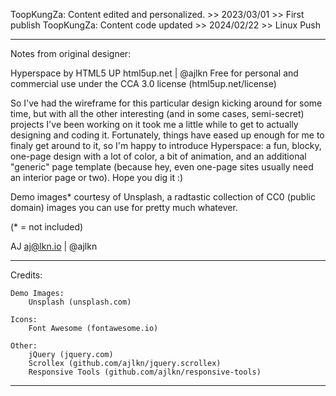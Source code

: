 ToopKungZa: Content edited and personalized. >> 2023/03/01 >> First publish
ToopKungZa: Content code updated >> 2024/02/22 >> Linux Push

-----------------------------------------------------------------------------------------------
Notes from original designer:

Hyperspace by HTML5 UP
html5up.net | @ajlkn
Free for personal and commercial use under the CCA 3.0 license (html5up.net/license)


So I've had the wireframe for this particular design kicking around for some time, but with all
the other interesting (and in some cases, semi-secret) projects I've been working on it took me
a little while to get to actually designing and coding it. Fortunately, things have eased up
enough for me to finaly get around to it, so I'm happy to introduce Hyperspace: a fun, blocky,
one-page design with a lot of color, a bit of animation, and an additional "generic" page template
(because hey, even one-page sites usually need an interior page or two). Hope you dig it :)

Demo images* courtesy of Unsplash, a radtastic collection of CC0 (public domain) images
you can use for pretty much whatever.

(* = not included)

AJ
aj@lkn.io | @ajlkn

---------------------------------------------------------------------------------------------
Credits:

	Demo Images:
		Unsplash (unsplash.com)

	Icons:
		Font Awesome (fontawesome.io)

	Other:
		jQuery (jquery.com)
		Scrollex (github.com/ajlkn/jquery.scrollex)
		Responsive Tools (github.com/ajlkn/responsive-tools)

---------------------------------------------------------------------------------------------



